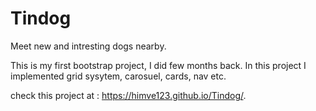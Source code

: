 # Tindog
Meet new and intresting dogs nearby.






This is my first bootstrap project, I did few months back.
In this project I implemented grid sysytem, carosuel, cards, nav etc.


check this project at : https://himve123.github.io/Tindog/.
